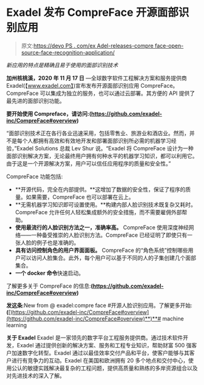 # Exadel 发布 CompreFace 开源面部识别应用

> 原文:[https://devo PS . com/ex Adel-releases-compre face-open-source-face-recognition-application/](https://devops.com/exadel-releases-compreface-open-source-facial-recognition-application/)

*新应用的特点是精确且易于使用的面部识别技术*

**加州核桃溪，2020 年 11 月 17 日** —全球数字软件工程解决方案和服务提供商 Exadel(【www.exadel.com】)宣布发布开源面部识别应用 CompreFace。CompreFace 可以集成为独立的服务，也可以通过云部署。其方便的 API 提供了最先进的面部识别功能。

**要开始使用 Compreface，请访问:(**https://github.com/exadel-inc/CompreFace#overview**)**

“面部识别技术正在各行各业迅速采用，包括零售业、旅游业和酒店业。然而，并不是每个人都拥有高效和有效地开发和部署面部识别所必需的机器学习经验，”Exadel Solutions 总裁 Lev Shur 说。“Exadel 将 CompreFace 设计为一种面部识别解决方案，无论最终用户拥有何种水平的机器学习知识，都可以利用它。由于这是一个开源解决方案，用户可以信任应用程序的质量和安全性。”

CompreFace 功能包括:

*   **开源代码，完全在内部提供。**这增加了数据的安全性，保证了程序的质量。如果需要，CompreFace 也可以部署在云上。
*   **无需机器学习知识即可设置使用。**构建内部人脸识别技术既复杂又耗时。CompreFace 允许任何人轻松集成额外的安全措施，而不需要雇佣外部帮助。
*   **使用最流行的人脸识别方法之一，准确率高。** CompreFace 使用深度神经网络——一种备受推崇的人脸识别方法。CompreFace 已经证明了即使只有一张人脸的例子也是准确的。
*   **具有访问控制角色的用户界面面板。** CompreFace 的“角色系统”控制哪些用户可以访问人脸集合。此外，每个用户可以基于不同的人的子集创建几个面部集合。
*   **一个 docker 命令**快速启动。

了解更多关于 CompreFace 的信息:**(**https://github.com/exadel-inc/CompreFace#overview**)**

**发这条**:New from @ exadel:compre face #开源人脸识别应用。了解更多开始:**(**[)https://github.com/exadel-inc/CompreFace#overview](https://github.com/exadel-inc/CompreFace#overview)**)**# machine learning

**关于 Exadel** Exadel 是一家领先的数字平台工程服务提供商。通过技术软件开发，Exadel 通过提供创新的解决方案、服务和工程专业知识，帮助财富 500 强客户加速数字化转型。Exadel 通过以最佳效率交付产品和平台，使客户能够与其客户进行有竞争力的互动。Exadel 在美国和欧洲拥有 20 多个地点和交付中心，使用公认的敏捷实践解决最复杂的工程问题，提供高质量和熟练的多岸资源组合以及对先进技术的深入了解。